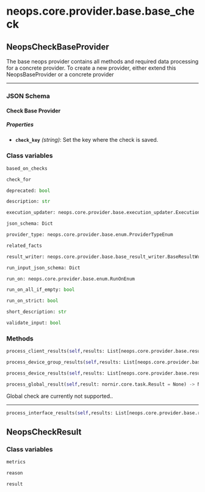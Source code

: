 # neops.core.provider.base.base_check
## NeopsCheckBaseProvider
The base neops provider contains all methods and required data processing for a concrete provider.
To create a new provider, either extend this NeopsBaseProvider or a concrete provider

----------
### JSON Schema
#### Check Base Provider


##### Properties


- **`check_key`** *(string)*: Set the key where the check is saved.

### Class variables
```python
based_on_checks
```
```python
check_for
```
```python
deprecated: bool
```
```python
description: str
```
```python
execution_updater: neops.core.provider.base.execution_updater.ExecutionUpdater
```
```python
json_schema: Dict
```
```python
provider_type: neops.core.provider.base.enum.ProviderTypeEnum
```
```python
related_facts
```
```python
result_writer: neops.core.provider.base.base_result_writer.BaseResultWriter
```
```python
run_input_json_schema: Dict
```
```python
run_on: neops.core.provider.base.enum.RunOnEnum
```
```python
run_on_all_if_empty: bool
```
```python
run_on_strict: bool
```
```python
short_description: str
```
```python
validate_input: bool
```
### Methods
```python
process_client_results(self,results: List[neops.core.provider.base.result.coupled_provider_result_types.ProviderClientResult] = None) -> NoneType
```
```python
process_device_group_results(self,results: List[neops.core.provider.base.result.coupled_provider_result_types.ProviderDeviceGroupResult] = None) -> NoneType
```
```python
process_device_results(self,results: List[neops.core.provider.base.result.coupled_provider_result_types.ProviderDeviceResult] = None) -> NoneType
```
```python
process_global_result(self,result: nornir.core.task.Result = None) -> NoneType
```
Global check are currently not supported..

----------
```python
process_interface_results(self,results: List[neops.core.provider.base.result.coupled_provider_result_types.ProviderInterfaceResult] = None) -> NoneType
```
## NeopsCheckResult

### Class variables
```python
metrics
```
```python
reason
```
```python
result
```